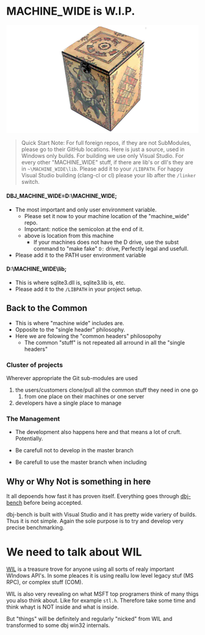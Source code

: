 <h1> MACHINE_WIDE is W.I.P. </h1>

![jester](media/jester_box_cpp_exception.png)

> Quick Start Note: For full foreign repos, if they are not SubModules, please go to their GitHub locations. Here is just a source, used in Windows only builds. For building we use only Visual Studio. For every other "MACHINE_WIDE" stuff, if there are lib's or dll's they are in `~\MACHINE_WIDE\lib`. Please add it to your `/LIBPATH`. For happy Visual Studio building (clang-cl or cl) please your lib after the `/linker` switch.



#### DBJ_MACHINE_WIDE=D:\MACHINE_WIDE;

- The most important and only user environment variable. 
  - Please set it now to your machine location of the "machine_wide" repo.
  - Important: notice the semicolon at the end of it.
  - above is location from this machine
    - If your machines does not have the D drive, use the subst command to "make fake" `D:` drive, Perfectly legal and usefull.
- Please add it to the PATH user environment variable

#### D:\MACHINE_WIDE\lib;

- This is where sqlite3.dll is, sqlite3.lib is, etc.
- Please add it to the `/LIBPATH` in your project setup.


## Back to the Common

- This is where "machine wide" includes are.
- Opposite to the "single header" philosophy.
- Here we are folowing the "common headers" philosopohy
  - The common "stuff" is not repeated all arround in all the "single headers"

### Cluster of projects

Wherever appropriate the Git sub-modules are used 

1. the users/customers clone/pull all the common stuff they need in one go 
   1. from one place on their machines or one server
2. developers have a single place to manage

### The Management

- The development also happens here and that means a lot of cruft. Potentially.

- Be carefull not to develop in the master branch
- Be carefull to use the master branch when including

## Why or Why Not is something in here

It all depoends how fast it has proven itself. Everything goes through [dbj-bench](https://github.com/dbj-data/dbj-bench) before being accepted.

dbj-bench is built with Visual Studio and it has pretty wide variery of builds. Thus it is not simple. Again the sole purpose is to try and develop very precise benchmarking.

# We need to talk about WIL

[WIL](https://github.com/microsoft/wil) is a treasure trove for anyone using all sorts of realy important WIndows API's. In some pleaces it is using reallu low level legacy stuf (MS RPC), or complex stuff (COM).

WIL is also very revealing on what MSFT top programers think of many thigs you also think about. Like for example `stl.h`. Therefore take some time and think whayt is NOT inside and what is inside.

But "things" will be definitely and regularly "nicked" from WIL and transformed to some dbj win32 internals.